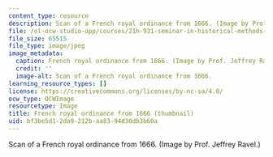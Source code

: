 ```yaml
---
content_type: resource
description: Scan of a French royal ordinance from 1666. (Image by Prof. Jeffrey Ravel.)
file: /ol-ocw-studio-app/courses/21h-931-seminar-in-historical-methods-spring-2003/bf3be5d12da9212baa8394d30db3b60a_21h-931s03.jpg
file_size: 65515
file_type: image/jpeg
image_metadata:
  caption: French royal ordinance from 1666. (Image by Prof. Jeffrey Ravel.)
  credit: ''
  image-alt: Scan of a French royal ordinance from 1666.
learning_resource_types: []
license: https://creativecommons.org/licenses/by-nc-sa/4.0/
ocw_type: OCWImage
resourcetype: Image
title: French royal ordinance from 1666 (thumbnail)
uid: bf3be5d1-2da9-212b-aa83-94d30db3b60a
---
```

Scan of a French royal ordinance from 1666. (Image by Prof. Jeffrey Ravel.)